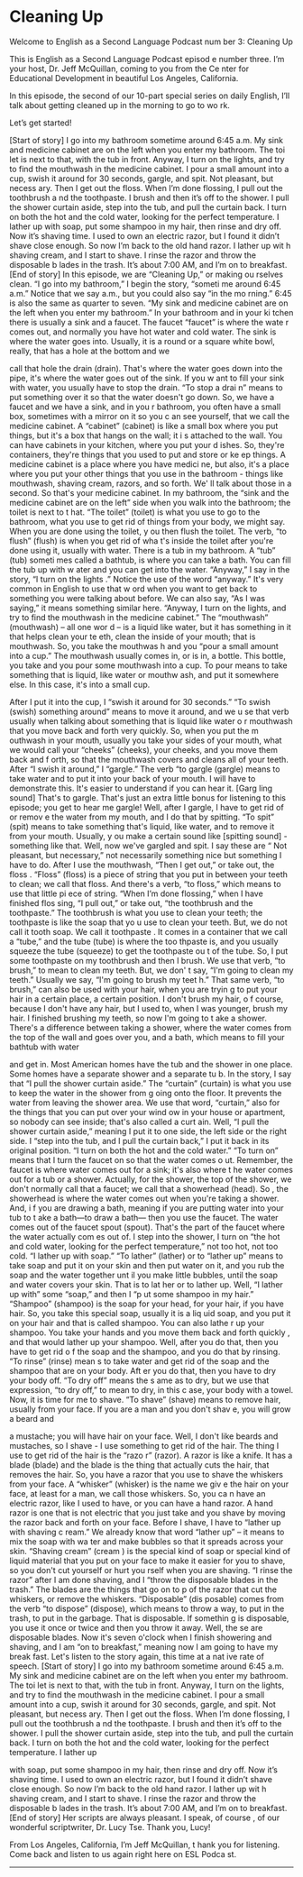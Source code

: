 # Cleaning Up

Welcome to English as a Second Language Podcast num ber 3: Cleaning Up

This is English as a Second Language Podcast episod e number three. I’m your host, Dr. Jeff McQuillan, coming to you from the Ce nter for Educational Development in beautiful Los Angeles, California.

In this episode, the second of our 10-part special series on daily English, I’ll talk about getting cleaned up in the morning to go to wo rk.

Let’s get started!

 [Start of story] I go into my bathroom sometime around 6:45 a.m. My sink and medicine cabinet are on the left when you enter my bathroom. The toi let is next to that, with the tub in front. Anyway, I turn on the lights, and try to find the mouthwash in the medicine cabinet. I pour a small amount into a cup,  swish it around for 30 seconds, gargle, and spit. Not pleasant, but necess ary. Then I get out the floss. When I’m done flossing, I pull out the toothbrush a nd the toothpaste. I brush and then it’s off to the shower. I pull the shower curtain aside, step into the tub,  and pull the curtain back. I turn on both the hot and the cold water, looking for the  perfect temperature. I lather up with soap, put some shampoo in my hair, then rinse and dry off. Now it’s shaving time. I used to own an electric razor, but I found it didn’t shave close enough. So now I’m back to the old hand razor. I lather up wit h shaving cream, and I start to shave. I rinse the razor and throw the disposable b lades in the trash. It’s about 7:00 AM, and I’m on to breakfast. [End of story] In this episode, we are “Cleaning Up,” or making ou rselves clean. “I go into my bathroom,” I begin the story, “someti me around 6:45 a.m.” Notice that we say a.m., but you could also say “in the mo rning.” 6:45 is also the same as quarter to seven. “My sink and medicine cabinet are on the left when you enter my bathroom.” In your bathroom and in your ki tchen there is usually a sink and a faucet. The faucet “faucet” is where the wate r comes out, and normally you have hot water and cold water. The sink is where the water goes into. Usually, it is a round or a square white bowl, really, that has  a hole at the bottom and we

call that hole the drain (drain). That's where the water goes down into the pipe, it's where the water goes out of the sink. If you w ant to fill your sink with water, you usually have to stop the drain. “To stop a drai n” means to put something over it so that the water doesn't go down. So, we have a faucet and we have a sink, and in you r bathroom, you often have a small box, sometimes with a mirror on it so you c an see yourself, that we call the medicine cabinet. A “cabinet” (cabinet) is like  a small box where you put things, but it's a box that hangs on the wall; it i s attached to the wall. You can have cabinets in your kitchen, where you put your d ishes. So, they're containers, they're things that you used to put and store or ke ep things. A medicine cabinet is a place where you have medici ne, but also, it's a place where you put your other things that you use in the  bathroom - things like mouthwash, shaving cream, razors, and so forth. We' ll talk about those in a second. So that's your medicine cabinet. In my bathroom, the “sink and the medicine cabinet are on the left” side when you walk into the bathroom; the toilet is next to t hat. “The toilet” (toilet) is what you use to go to the bathroom, what you use to get rid of things from your body, we might say. When you are done using the toilet, y ou then flush the toilet. The verb, “to flush” (flush) is when you get rid of wha t's inside the toilet after you're done using it, usually with water. There is a tub in my bathroom. A “tub” (tub) someti mes called a bathtub, is where you can take a bath. You can fill the tub up with w ater and you can get into the water. “Anyway,” I say in the story, “I turn on the lights .” Notice the use of the word “anyway.” It's very common in English to use that w ord when you want to get back to something you were talking about before. We  can also say, “As I was saying,” it means something similar here. “Anyway, I turn on the lights, and try to find the mouthwash in the medicine cabinet.” The “mouthwash” (mouthwash) – all one wor d – is a liquid like water, but it has something in it that helps clean your te eth, clean the inside of your mouth; that is mouthwash. So, you take the mouthwas h and you “pour a small amount into a cup.” The mouthwash usually comes in,  or is in, a bottle. This bottle, you take and you pour some mouthwash into a  cup. To pour means to take something that is liquid, like water or mouthw ash, and put it somewhere else. In this case, it's into a small cup.

After I put it into the cup, I “swish it around for  30 seconds.” “To swish (swish) something around” means to move it around, and we u se that verb usually when talking about something that is liquid like water o r mouthwash that you move back and forth very quickly. So, when you put the m outhwash in your mouth, usually you take your sides of your mouth, what we would call your “cheeks” (cheeks), your cheeks, and you move them back and f orth, so that the mouthwash covers and cleans all of your teeth. After “I swish it around,” I “gargle.” The verb “to  gargle (gargle) means to take water and to put it into your back of your mouth. I  will have to demonstrate this. It's easier to understand if you can hear it. [Garg ling sound] That's to gargle. That's just an extra little bonus for listening to this episode; you get to hear me gargle! Well, after I gargle, I have to get rid of or remov e the water from my mouth, and I do that by spitting. “To spit” (spit) means to take  something that's liquid, like water, and to remove it from your mouth. Usually, y ou make a certain sound like [spitting sound] - something like that. Well, now we've gargled and spit. I say these are “ Not pleasant, but necessary,” not necessarily something nice but something I have  to do. After I use the mouthwash, “Then I get out,” or take out, the floss . “Floss” (floss) is a piece of string that you put in between your teeth to clean;  we call that floss. And there's a verb, “to floss,” which means to use that little pi ece of string. “When I’m done flossing,” when I have finished flos sing, “I pull out,” or take out, “the toothbrush and the toothpaste.” The toothbrush  is what you use to clean your teeth; the toothpaste is like the soap that yo u use to clean your teeth. But, we do not call it tooth soap. We call it toothpaste . It comes in a container that we call a “tube,” and the tube (tube) is where the too thpaste is, and you usually squeeze the tube (squeeze) to get the toothpaste ou t of the tube. So, I put some toothpaste on my toothbrush and then  I brush. We use that verb, “to brush,” to mean to clean my teeth. But, we don' t say, “I'm going to clean my teeth.” Usually we say, “I'm going to brush my teet h.” That same verb, “to brush,” can also be used with your hair, when you are tryin g to put your hair in a certain place, a certain position. I don't brush my hair, o f course, because I don't have any hair, but I used to, when I was younger, brush my hair. I finished brushing my teeth, so now I'm going to t ake a shower. There's a difference between taking a shower, where the water  comes from the top of the wall and goes over you, and a bath, which means to fill your bathtub with water

and get in. Most American homes have the tub and the shower in one place. Some homes have a separate shower and a separate tu b. In the story, I say that “I pull the shower curtain  aside.” The “curtain” (curtain) is what you use to keep the water in the shower from g oing onto the floor. It prevents the water from leaving the shower area. We  use that word, “curtain,” also for the things that you can put over your wind ow in your house or apartment, so nobody can see inside; that's also called a curt ain. Well, “I pull the shower curtain aside,” meaning I put it to one side, the left side or the right side. I “step into the tub, and I pull the curtain back,” I put it back in its original position. “I turn on both the hot and the cold water.” “To turn on” means that I turn the faucet on so that the water comes o ut. Remember, the faucet is where water comes out for a sink; it's also where t he water comes out for a tub or a shower. Actually, for the shower, the top of the shower, we don't normally call that a faucet; we call that a showerhead (head). So , the showerhead is where the water comes out when you're taking a shower. And, i f you are drawing a bath, meaning if you are putting water into your tub to t ake a bath—to draw a bath— then you use the faucet. The water comes out of the  faucet spout (spout). That's the part of the faucet where the water actually com es out of. I step into the shower, I turn on “the hot and cold  water, looking for the perfect temperature,” not too hot, not too cold. “I lather up with soap.” “To lather” (lather) or to “lather up” means to take soap and put it on your skin and then put water on it, and you rub the soap and the water together unt il you make little bubbles,  until the soap and water covers your skin. That is to lat her or to lather up. Well, “I lather up with” some “soap,” and then I “p ut some shampoo in my hair.” “Shampoo” (shampoo) is the soap for your head, for your hair, if you have hair. So, you take this special soap, usually it is a liq uid soap, and you put it on your hair and that is called shampoo. You can also lathe r up your shampoo. You take your hands and you move them back and forth quickly , and that would lather up your shampoo. Well, after you do that, then you have to get rid o f the soap and the shampoo, and you do that by rinsing. “To rinse” (rinse) mean s to take water and get rid of the soap and the shampoo that are on your body. Aft er you do that, then you have to dry your body off. “To dry off” means the s ame as to dry, but we use that expression, “to dry off,” to mean to dry, in this c ase, your body with a towel. Now, it is time for me to shave. “To shave” (shave)  means to remove hair, usually from your face. If you are a man and you don't shav e, you will grow a beard and

a mustache; you will have hair on your face. Well, I don't like beards and mustaches, so I shave - I use something to get rid of the hair. The thing I use to get rid of the hair is the “razo r” (razor). A razor is like a knife. It has a blade (blade) and the blade is the thing that  actually cuts the hair, that removes the hair. So, you have a razor that you use  to shave the whiskers from your face. A “whisker” (whisker) is the name we giv e the hair on your face, at least for a man, we call those whiskers. So, you ca n have an electric razor, like I used to have, or you can have a hand razor. A hand razor is one that is not electric that you just take and you shave by moving  the razor back and forth on your face. Before I shave, I have to “lather up with shaving c ream.” We already know that word “lather up” – it means to mix the soap with wa ter and make bubbles so that it spreads across your skin. “Shaving cream” (cream ) is the special kind of soap or special kind of liquid material that you put on your face to make it easier for you to shave, so you don't cut yourself or hurt you rself when you are shaving. “I rinse the razor” after I am done shaving, and I “throw the disposable blades in the trash.” The blades are the things that go on to p of the razor that cut the whiskers, or remove the whiskers. “Disposable” (dis posable) comes from the verb “to dispose” (dispose), which means to throw a way, to put in the trash, to put in the garbage. That is disposable. If somethin g is disposable, you use it once or twice and then you throw it away. Well, the se are disposable blades. Now it's seven o'clock when I finish showering and shaving, and I am “on to breakfast,” meaning now I am going to have my break fast. Let's listen to the story again, this time at a nat ive rate of speech. [Start of story] I go into my bathroom sometime around 6:45 a.m. My sink and medicine cabinet are on the left when you enter my bathroom. The toi let is next to that, with the tub in front. Anyway, I turn on the lights, and try to find the mouthwash in the medicine cabinet. I pour a small amount into a cup,  swish it around for 30 seconds, gargle, and spit. Not pleasant, but necess ary. Then I get out the floss. When I’m done flossing, I pull out the toothbrush a nd the toothpaste. I brush and then it’s off to the shower. I pull the shower curtain aside, step into the tub,  and pull the curtain back. I turn on both the hot and the cold water, looking for the  perfect temperature. I lather up

with soap, put some shampoo in my hair, then rinse and dry off. Now it’s shaving time. I used to own an electric razor, but I found it didn’t shave close enough. So now I’m back to the old hand razor. I lather up wit h shaving cream, and I start to shave. I rinse the razor and throw the disposable b lades in the trash. It’s about 7:00 AM, and I’m on to breakfast. [End of story] Her scripts are always pleasant. I speak, of course , of our wonderful scriptwriter, Dr. Lucy Tse. Thank you, Lucy!

From Los Angeles, California, I’m Jeff McQuillan, t hank you for listening. Come back and listen to us again right here on ESL Podca st.

______



